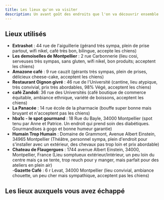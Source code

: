 ```yaml
---
title: Les lieux qu'on va visiter
description: Un avant goût des endroits que l'on va découvrir ensemble.
---
```


## Lieux utilisés 
- **Extrashot** : 44 rue de l'aiguillerie (gérand très sympa, plein de prise partout, wifi nikel, café très bon, bilingue, accepte les chiens)  
- **Les demoiselles de Montpellier** : 2 rue Carbonnerie (lieu cosi, serveuses très sympas, sans gluten, wifi nikel, bon produits; acceptent les chiens)  
- **Amazone café** : 9 rue cauzit (gérants très sympas, plein de prises, délicieux cheese-cake, acceptent les chiens)
- **Restaurant Oignon givré** : 46 rue de l'Université (cantine, lieu atypique, très convivial, prix très abordables, 98% Végé, acceptent les chiens)
- **café Zandoli**: 36 rue des Universités (café boutique de commerce équitable, ambiance ethnique, variété de boissons, acceptent les chiens) 
- **La Panacée** : 14 rue école de la pharmacie (bouffe super bonne mais bruyant et n'acceptent pas les chiens)
- **hba1c - le spot gourmand** : 18 Rue du Bayle, 34000 Montpellier (spot tenu par Anne et Patrice. Un endroit qui prend soin des diabétiques. Gourmandises à gogo et bonne humeur garantie)
- **Humain Trop Humain** : Domaine de Grammont, Avenue Albert Einstein, 34965 Montpellier (Théâtre, personnel sympa, plein d'endroit pour s'installer avec un extérieur, des chevaux pas trop loin et prix abordable)
- **Chateau de Flaugergues** : 1744 avenue Albert Einstein, 34000, Montpellier, France (Lieu somptueux extérieur/intérieur, un peu loin du centre mais ça se tente, trop reuch pour y manger, mais parfait pour des ateliers en plein air)  
-**Gazette Café** : 6 r Levat, 34000 Montpellier (lieu convivial, ambiance chouette, un peu cher mais sympathique, acceptent pas les chiens)


## Les lieux auxquels vous avez échappé

